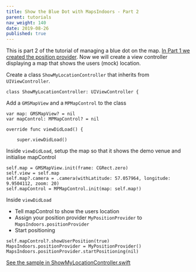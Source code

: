 ```yaml
---
title: Show the Blue Dot with MapsIndoors - Part 2
parent: tutorials
nav_weight: 140
date: 2019-08-26
published: true
---
```


This is part 2 of the tutorial of managing a blue dot on the map. [In Part 1 we created the position provider](../showmylocationmypositionprovider). Now we will create a view controller displaying a map that shows the users (mock) location.

Create a class `ShowMyLocationController` that inherits from `UIViewController`.
```
class ShowMyLocationController: UIViewController {
```
Add a `GMSMapView` and a `MPMapControl` to the class
```
var map: GMSMapView? = nil
var mapControl: MPMapControl? = nil

override func viewDidLoad() {
    
    super.viewDidLoad()
```
Inside `viewDidLoad`, setup the map so that it shows the demo venue and initialise mapControl
```
self.map = GMSMapView.init(frame: CGRect.zero)
self.view = self.map
self.map?.camera = .camera(withLatitude: 57.057964, longitude: 9.9504112, zoom: 20)
self.mapControl = MPMapControl.init(map: self.map!)
```
Inside `viewDidLoad`

* Tell mapControl to show the users location
* Assign your position provider `MyPositionProvider` to `MapsIndoors.positionProvider`
* Start positioning
```
self.mapControl?.showUserPosition(true)
MapsIndoors.positionProvider = MyPositionProvider()
MapsIndoors.positionProvider.startPositioning(nil)
```

[See the sample in ShowMyLocationController.swift](https://github.com/MapsIndoors/MapsIndoorsIOS/blob/master/Example/DemoSamples/Show%20My%20Location/ShowMyLocationController.swift)
